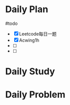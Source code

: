 # Daily Plan
#todo
- [x] Leetcode每日一题
- [x] Acwing1h
- [ ] 
- [ ] 
# Daily Study
## 
# Daily Problem